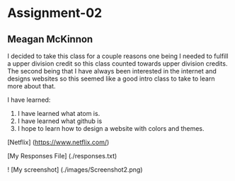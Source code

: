 # Assignment-02
## Meagan McKinnon

I decided to take this class for a couple reasons one being I needed to fulfill a upper division credit so this class counted towards upper division credits. The second being that I have always been interested in the internet and designs websites so this seemed like a good intro class to take to learn more about that.

I have learned:

1. I have learned what atom is.
2. I have learned what github is
3. I hope to learn how to design a website with colors and themes.

[Netflix] (https://www.netflix.com/)

[My Responses File] (./responses.txt)

! [My screenshot] (./images/Screenshot2.png)
